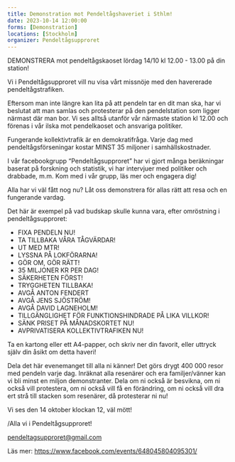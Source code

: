 ```yaml
---
title: Demonstration mot Pendeltågshaveriet i Sthlm!
date: 2023-10-14 12:00:00
forms: [Demonstration]
locations: [Stockholm]
organizer: Pendeltågsupproret
---
```

DEMONSTRERA mot pendeltågskaoset lördag 14/10 kl 12.00 - 13.00 på din station!

Vi i Pendeltågsupproret vill nu visa vårt missnöje med den havererade pendeltågstrafiken.

Eftersom man inte längre kan lita på att pendeln tar en dit man ska, har vi beslutat att man samlas och protesterar på den pendelstation som ligger närmast där man bor. Vi ses alltså utanför vår närmaste station kl 12.00 och förenas i vår ilska mot pendelkaoset och ansvariga politiker.

Fungerande kollektivtrafik är en demokratifråga. Varje dag med pendeltågsförseningar kostar MINST 35 miljoner i samhällskostnader.

I vår facebookgrupp “Pendeltågsupproret” har vi gjort många beräkningar baserat på forskning och statistik, vi har intervjuer med politiker och drabbade, m.m. Kom med i vår grupp, läs mer och engagera dig!

Alla har vi väl fått nog nu? Låt oss demonstrera för allas rätt att resa och en fungerande vardag.

Det här är exempel på vad budskap skulle kunna vara, efter omröstning i pendeltågsupproret:

- FIXA PENDELN NU!
- TA TILLBAKA VÅRA TÅGVÄRDAR!
- UT MED MTR!
- LYSSNA PÅ LOKFÖRARNA!
- GÖR OM, GÖR RÄTT!
- 35 MILJONER KR PER DAG!
- SÄKERHETEN FÖRST!
- TRYGGHETEN TILLBAKA!
- AVGÅ ANTON FENDERT
- AVGÅ JENS SJÖSTRÖM!
- AVGÅ DAVID LAGNEHOLM!
- TILLGÄNGLIGHET FÖR FUNKTIONSHINDRADE PÅ LIKA VILLKOR!
- SÄNK PRISET PÅ MÅNADSKORTET NU!
- AVPRIVATISERA KOLLEKTIVTRAFIKEN NU!

Ta en kartong eller ett A4-papper, och skriv ner din favorit, eller uttryck själv din åsikt om detta haveri!

Dela det här evenemanget till alla ni känner! Det görs drygt 400 000 resor med pendeln varje dag. Inräknat alla resenärer och era familjer/vänner kan vi bli minst en miljon demonstranter. Dela om ni också är besvikna, om ni också vill protestera, om ni också vill få en förändring, om ni också vill dra ert strå till stacken som resenärer, då protesterar ni nu!

Vi ses den 14 oktober klockan 12, väl mött!

/Alla vi i Pendeltågsupproret!

pendeltagsupproret@gmail.com

Läs mer: https://www.facebook.com/events/648045804095301/